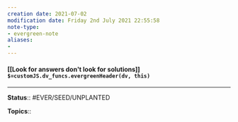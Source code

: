 ```yaml
---
creation date: 2021-07-02
modification date: Friday 2nd July 2021 22:55:58
note-type: 
- evergreen-note
aliases:
- 
---
```


#### [[Look for answers don't look for solutions]] `$=customJS.dv_funcs.evergreenHeader(dv, this)`



---

**Status**:: #EVER/SEED/UNPLANTED 

**Topics**::   
	
